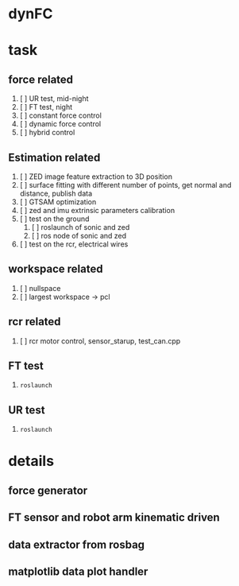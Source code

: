 # dynFC

# task

## force related

1. [ ] UR test, mid-night
2. [ ] FT test, night
3. [ ] constant force control
4. [ ] dynamic force control
5. [ ] hybrid control

## Estimation related

1. [ ] ZED image feature extraction to 3D position
2. [ ] surface fitting with different number of points, get normal and distance, publish data
3. [ ] GTSAM optimization
4. [ ] zed and imu extrinsic parameters calibration
5. [ ] test on the ground
   1. [ ] roslaunch of sonic and zed
   2. [ ] ros node of sonic and zed
6. [ ] test on the rcr, electrical wires

## workspace related

1. [ ] nullspace
2. [ ] largest workspace -> pcl 

## rcr related

1. [ ] rcr motor control, sensor_starup, test_can.cpp


## FT test

1. `roslaunch`

## UR test

1. `roslaunch `

# details

## force generator

## FT sensor and robot arm kinematic driven

## data extractor from rosbag

## matplotlib data plot handler

